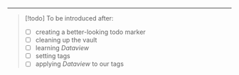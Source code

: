 ___

>[!todo] To be introduced after:
>- [ ] creating a better-looking todo marker
>- [ ] cleaning up the vault
>- [ ] learning *Dataview*
>- [ ] setting tags
>- [ ] applying *Dataview* to our tags